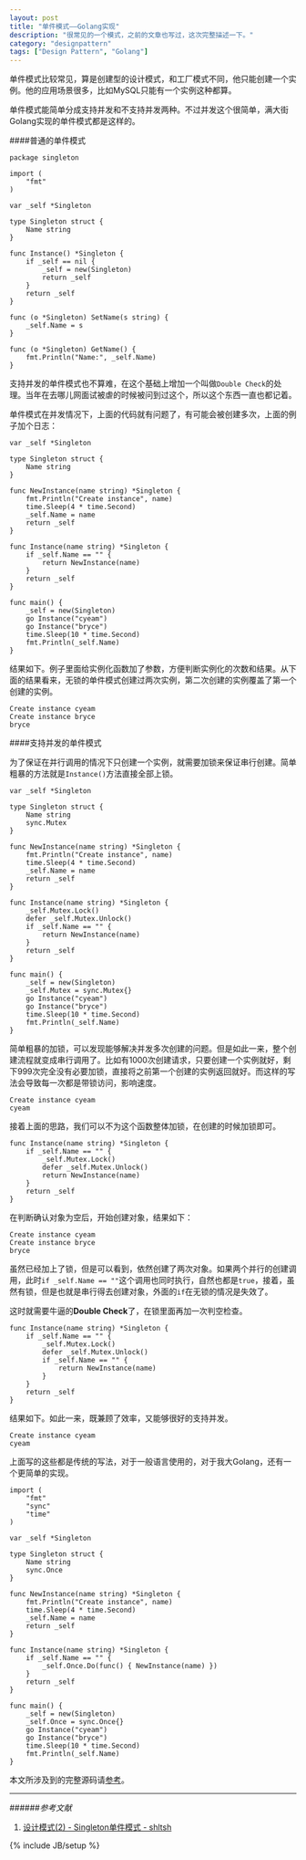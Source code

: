 ```yaml
---
layout: post
title: "单件模式——Golang实现"
description: "很常见的一个模式，之前的文章也写过，这次完整描述一下。"
category: "designpattern"
tags: ["Design Pattern", "Golang"]
---
```

 
单件模式比较常见，算是创建型的设计模式，和工厂模式不同，他只能创建一个实例。他的应用场景很多，比如MySQL只能有一个实例这种都算。

单件模式能简单分成支持并发和不支持并发两种。不过并发这个很简单，满大街Golang实现的单件模式都是这样的。

####普通的单件模式

	package singleton

	import (
		"fmt"
	)

	var _self *Singleton

	type Singleton struct {
		Name string
	}

	func Instance() *Singleton {
		if _self == nil {
			_self = new(Singleton)
			return _self
		}
		return _self
	}

	func (o *Singleton) SetName(s string) {
		_self.Name = s
	}

	func (o *Singleton) GetName() {
		fmt.Println("Name:", _self.Name)
	}
	
支持并发的单件模式也不算难，在这个基础上增加一个叫做`Double Check`的处理。当年在去哪儿网面试被虐的时候被问到过这个，所以这个东西一直也都记着。

单件模式在并发情况下，上面的代码就有问题了，有可能会被创建多次，上面的例子加个日志：

	var _self *Singleton

	type Singleton struct {
		Name string
	}

	func NewInstance(name string) *Singleton {
		fmt.Println("Create instance", name)
		time.Sleep(4 * time.Second)
		_self.Name = name
		return _self
	}

	func Instance(name string) *Singleton {
		if _self.Name == "" {
			return NewInstance(name)
		}
		return _self
	}

	func main() {
		_self = new(Singleton)
		go Instance("cyeam")
		go Instance("bryce")
		time.Sleep(10 * time.Second)
		fmt.Println(_self.Name)
	}

结果如下。例子里面给实例化函数加了参数，方便判断实例化的次数和结果。从下面的结果看来，无锁的单件模式创建过两次实例，第二次创建的实例覆盖了第一个创建的实例。

	Create instance cyeam
	Create instance bryce
	bryce
	
####支持并发的单件模式

为了保证在并行调用的情况下只创建一个实例，就需要加锁来保证串行创建。简单粗暴的方法就是`Instance()`方法直接全部上锁。

	var _self *Singleton

	type Singleton struct {
		Name string
		sync.Mutex
	}

	func NewInstance(name string) *Singleton {
		fmt.Println("Create instance", name)
		time.Sleep(4 * time.Second)
		_self.Name = name
		return _self
	}

	func Instance(name string) *Singleton {
		_self.Mutex.Lock()
		defer _self.Mutex.Unlock()
		if _self.Name == "" {
			return NewInstance(name)
		}
		return _self
	}

	func main() {
		_self = new(Singleton)
		_self.Mutex = sync.Mutex{}
		go Instance("cyeam")
		go Instance("bryce")
		time.Sleep(10 * time.Second)
		fmt.Println(_self.Name)
	}
	
简单粗暴的加锁，可以发现能够解决并发多次创建的问题。但是如此一来，整个创建流程就变成串行调用了。比如有1000次创建请求，只要创建一个实例就好，剩下999次完全没有必要加锁，直接将之前第一个创建的实例返回就好。而这样的写法会导致每一次都是带锁访问，影响速度。

	Create instance cyeam
	cyeam
	
接着上面的思路，我们可以不为这个函数整体加锁，在创建的时候加锁即可。

	func Instance(name string) *Singleton {
		if _self.Name == "" {
			_self.Mutex.Lock()
			defer _self.Mutex.Unlock()
			return NewInstance(name)
		}
		return _self
	}

在判断确认对象为空后，开始创建对象，结果如下：

	Create instance cyeam
	Create instance bryce
	bryce
	
虽然已经加上了锁，但是可以看到，依然创建了两次对象。如果两个并行的创建调用，此时`if _self.Name == ""`这个调用也同时执行，自然也都是`true`，接着，虽然有锁，但是也就是串行得去创建对象，外面的`if`在无锁的情况是失效了。

这时就需要牛逼的**Double Check**了，在锁里面再加一次判空检查。

	func Instance(name string) *Singleton {
		if _self.Name == "" {
			_self.Mutex.Lock()
			defer _self.Mutex.Unlock()
			if _self.Name == "" {
				return NewInstance(name)
			}
		}
		return _self
	}
	
结果如下。如此一来，既兼顾了效率，又能够很好的支持并发。

	Create instance cyeam
	cyeam
	
上面写的这些都是传统的写法，对于一般语言使用的，对于我大Golang，还有一个更简单的实现。

	import (
		"fmt"
		"sync"
		"time"
	)

	var _self *Singleton

	type Singleton struct {
		Name string
		sync.Once
	}

	func NewInstance(name string) *Singleton {
		fmt.Println("Create instance", name)
		time.Sleep(4 * time.Second)
		_self.Name = name
		return _self
	}

	func Instance(name string) *Singleton {
		if _self.Name == "" {
			_self.Once.Do(func() { NewInstance(name) })
		}
		return _self
	}

	func main() {
		_self = new(Singleton)
		_self.Once = sync.Once{}
		go Instance("cyeam")
		go Instance("bryce")
		time.Sleep(10 * time.Second)
		fmt.Println(_self.Name)
	}

本文所涉及到的完整源码请[参考](https://github.com/mnhkahn/go_code/tree/master/singleton)。

---

######*参考文献*
1. [设计模式(2) - Singleton单件模式 - shltsh](http://blog.csdn.net/shltsh/article/details/17429363)

{% include JB/setup %}